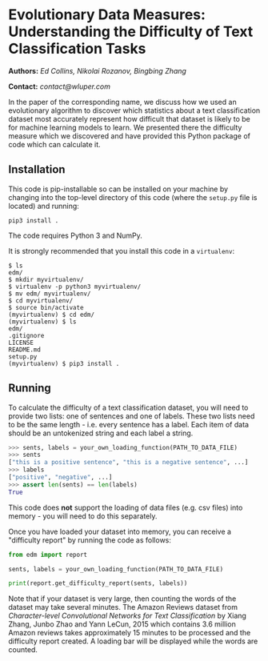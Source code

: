 # Evolutionary Data Measures: Understanding the Difficulty of Text Classification Tasks

**Authors:** _Ed Collins, Nikolai Rozanov, Bingbing Zhang_

**Contact:** _contact@wluper.com_

In the paper of the corresponding name, we discuss how we used an evolutionary algorithm to discover which statistics about a text classification dataset most accurately represent how difficult that dataset is likely to be for machine learning models to learn. We presented there the difficulty measure which we discovered and have provided this Python package of code which can calculate it.

## Installation

This code is pip-installable so can be installed on your machine by changing into the top-level directory of this code (where the `setup.py` file is located) and running: 

`pip3 install .` 

The code requires Python 3 and NumPy.

It is strongly recommended that you install this code in a `virtualenv`:

```commandline
$ ls
edm/
$ mkdir myvirtualenv/
$ virtualenv -p python3 myvirtualenv/
$ mv edm/ myvirtualenv/
$ cd myvirtualenv/
$ source bin/activate
(myvirtualenv) $ cd edm/
(myvirtualenv) $ ls
edm/
.gitignore
LICENSE
README.md
setup.py
(myvirtualenv) $ pip3 install .

```

## Running

To calculate the difficulty of a text classification dataset, you will need to provide two lists: one of sentences and one of labels. These two lists need to be the same length - i.e. every sentence has a label. Each item of data should be an untokenized string and each label a string.

```python
>>> sents, labels = your_own_loading_function(PATH_TO_DATA_FILE)
>>> sents
["this is a positive sentence", "this is a negative sentence", ...]
>>> labels
["positive", "negative", ...]
>>> assert len(sents) == len(labels)
True
```

This code does **not** support the loading of data files (e.g. csv files) into memory - you will need to do this separately.

Once you have loaded your dataset into memory, you can receive a "difficulty report" by running the code as follows:

```python
from edm import report

sents, labels = your_own_loading_function(PATH_TO_DATA_FILE)

print(report.get_difficulty_report(sents, labels))
```

Note that if your dataset is very large, then counting the words of the dataset may take several minutes. The Amazon Reviews dataset from _Character-level Convolutional Networks for Text
Classification_ by Xiang Zhang, Junbo Zhao and Yann LeCun, 2015 which contains 3.6 million Amazon reviews takes approximately 15 minutes to be processed and the difficulty report created. A loading bar will be displayed while the words are counted.